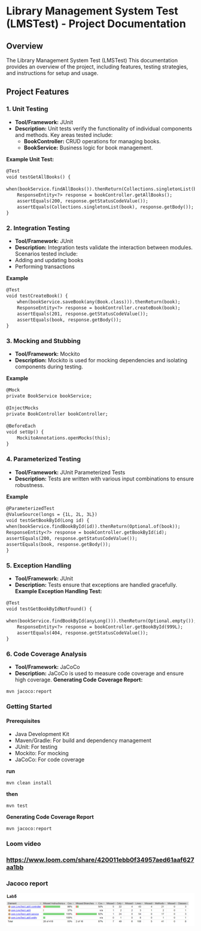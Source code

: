 # Library Management System Test (LMSTest) - Project Documentation

## Overview

The Library Management System Test (LMSTest) This documentation provides an overview of the project, including features, testing strategies, and instructions for setup and usage.

## Project Features

### 1. Unit Testing

- **Tool/Framework:** JUnit
- **Description:** Unit tests verify the functionality of individual components and methods. Key areas tested include:
    - **BookController:** CRUD operations for managing books.
    - **BookService:** Business logic for book management.

**Example Unit Test:**
```
@Test
void testGetAllBooks() {
    when(bookService.findAllBooks()).thenReturn(Collections.singletonList(book));
    ResponseEntity<?> response = bookController.getAllBooks();
    assertEquals(200, response.getStatusCodeValue());
    assertEquals(Collections.singletonList(book), response.getBody());
}
```

### 2. Integration Testing
- **Tool/Framework:** JUnit
- **Description:** Integration tests validate the interaction between modules. Scenarios tested include:
- Adding and updating books
- Performing transactions

**Example**

```
@Test
void testCreateBook() {
    when(bookService.saveBook(any(Book.class))).thenReturn(book);
    ResponseEntity<?> response = bookController.createBook(book);
    assertEquals(201, response.getStatusCodeValue());
    assertEquals(book, response.getBody());
}
```

### 3.  Mocking and Stubbing
- **Tool/Framework:** Mockito
- **Description:** Mockito is used for mocking dependencies and isolating components during testing.

**Example**
```
@Mock
private BookService bookService;

@InjectMocks
private BookController bookController;

@BeforeEach
void setUp() {
    MockitoAnnotations.openMocks(this);
}
```


### 4. Parameterized Testing
- **Tool/Framework:** JUnit Parameterized Tests
- **Description:** Tests are written with various input combinations to ensure robustness.

**Example**
```
@ParameterizedTest
@ValueSource(longs = {1L, 2L, 3L})
void testGetBookById(Long id) {
when(bookService.findBookById(id)).thenReturn(Optional.of(book));
ResponseEntity<?> response = bookController.getBookById(id);
assertEquals(200, response.getStatusCodeValue());
assertEquals(book, response.getBody());
}
```

### 5. Exception Handling
   - **Tool/Framework:** JUnit
   - **Description:** Tests ensure that exceptions are handled gracefully.
   **Example Exception Handling Test:**

```
@Test
void testGetBookByIdNotFound() {
    when(bookService.findBookById(anyLong())).thenReturn(Optional.empty());
    ResponseEntity<?> response = bookController.getBookById(999L);
    assertEquals(404, response.getStatusCodeValue());
}
```
### 6. Code Coverage Analysis
   - **Tool/Framework:** JaCoCo
   - **Description:** JaCoCo is used to measure code coverage and ensure high coverage.
   **Generating Code Coverage Report:**
```
mvn jacoco:report
```
### Getting Started
#### Prerequisites
- Java Development Kit
- Maven/Gradle: For build and dependency management
- JUnit: For testing
- Mockito: For mocking
- JaCoCo: For code coverage

**run**
```
mvn clean install
```
**then**
```
mvn test
```
**Generating Code Coverage Report**
```
mvn jacoco:report
```

### Loom video

### https://www.loom.com/share/420011ebb0f34957aed61aaf627aa1bb

### Jacoco report
![img.png](img.png)
